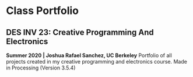 # Class Portfolio
## DES INV 23: Creative Programming And Electronics
**Summer 2020 | Joshua Rafael Sanchez, UC Berkeley**
Portfolio of all projects created in my creative programming and electronics course. Made in Processing (Version 3.5.4)
